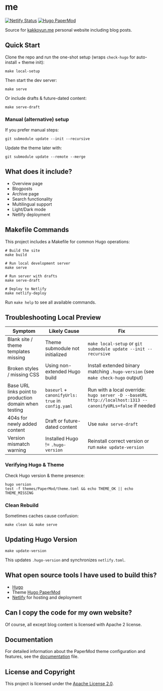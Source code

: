 # me

[![Netlify Status](https://api.netlify.com/api/v1/badges/823ca2f7-48b6-4cb1-ae9c-e9340ac7d7d3/deploy-status)](https://app.netlify.com/sites/kakkoyun/deploys)
[![Hugo PaperMod](https://img.shields.io/badge/theme-hugo--PaperMod-3eaf7c)](https://github.com/adityatelange/hugo-PaperMod)

Source for [kakkoyun.me](https://kakkoyun.me) personal website including blog posts.

## Quick Start

Clone the repo and run the one-shot setup (wraps `check-hugo` for auto-install + theme init):

```shell
make local-setup
```

Then start the dev server:

```shell
make serve
```

Or include drafts & future-dated content:

```shell
make serve-draft
```

### Manual (alternative) setup

If you prefer manual steps:

```shell
git submodule update --init --recursive
```

Update the theme later with:

```shell
git submodule update --remote --merge
```

## What does it include?

* Overview page
* Blogposts
* Archive page
* Search functionality
* Multilingual support
* Light/Dark mode
* Netlify deployment

## Makefile Commands

This project includes a Makefile for common Hugo operations:

```shell
# Build the site
make build

# Run local development server
make serve

# Run server with drafts
make serve-draft

# Deploy to Netlify
make netlify-deploy
```

Run `make help` to see all available commands.

## Troubleshooting Local Preview

| Symptom | Likely Cause | Fix |
|---------|--------------|-----|
| Blank site / theme templates missing | Theme submodule not initialized | `make local-setup` or `git submodule update --init --recursive` |
| Broken styles / missing CSS | Using non-extended Hugo build | Install extended binary matching `.hugo-version` (see `make check-hugo` output) |
| Base URL links point to production domain when testing | `baseurl` + `canonifyUrls: true` in `config.yaml` | Run with a local override: `hugo server -D --baseURL http://localhost:1313 --canonifyURLs=false` if needed |
| 404s for newly added content | Draft or future-dated content | Use `make serve-draft` |
| Version mismatch warning | Installed Hugo != `.hugo-version` | Reinstall correct version or run `make update-version` |

### Verifying Hugo & Theme

Check Hugo version & theme presence:

```shell
hugo version
test -f themes/PaperMod/theme.toml && echo THEME_OK || echo THEME_MISSING
```

### Clean Rebuild

Sometimes caches cause confusion:

```shell
make clean && make serve
```

## Updating Hugo Version

```shell
make update-version
```

This updates `.hugo-version` and synchronizes `netlify.toml`.

## What open source tools I have used to build this?

* [Hugo](https://gohugo.io/overview/introduction/)
* Theme [Hugo PaperMod](https://github.com/adityatelange/hugo-PaperMod)
* [Netlify](https://netlify.com/) for hosting and deployment

## Can I copy the code for my own website?

Of course, all except blog content is licensed with Apache 2 license.

## Documentation

For detailed information about the PaperMod theme configuration and features, see the [documentation](documentation.md) file.

## License and Copyright

This project is licensed under the [Apache License 2.0](LICENSE).
